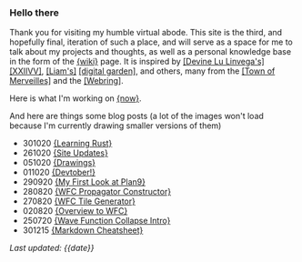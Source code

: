 ### Hello there

Thank you for visiting my humble virtual abode. This site is the third, and hopefully final, iteration of such a place, and will serve as a space for me to talk about my projects and thoughts, as well as a personal knowledge base in the form of the [{wiki}](wiki.html) page. It is inspired by [[Devine Lu Linvega's]](https://merveilles.town/@neauoire) [[XXIIVV]](https://wiki.xxiivv.com/site/home.html), [[Liam's]](https://merveilles.town/@slisne) [[digital garden]](https://bismuth.garden/), and  others, many from the [[Town of Merveilles]](https://merveilles.town/about) and the [[Webring]](https://webring.xxiivv.com/).

Here is what I'm working on [{now}](now.html).

And here are things some blog posts (a lot of the images won't load because I'm currently drawing smaller versions of them)

- 301020 [{Learning Rust}](learning_rust.html)
- 261020 [{Site Updates}](site.html)
- 051020 [{Drawings}](drawings.html)
- 011020 [{Devtober!}](devtober.html)
- 290920 [{My First Look at Plan9}](plan9.html)
- 280820 [{WFC Propagator Constructor}](wfc_propagator_constructor.html)
- 270820 [{WFC Tile Generator}](wfc_tile_generator.html)
- 020820 [{Overview to WFC}](overview_to_wfc.html)
- 250720 [{Wave Function Collapse Intro}](intro_to_wfc.html)
- 301215 [{Markdown Cheatsheet}](mdcheatsheet.html)

*Last updated: {{date}}*
